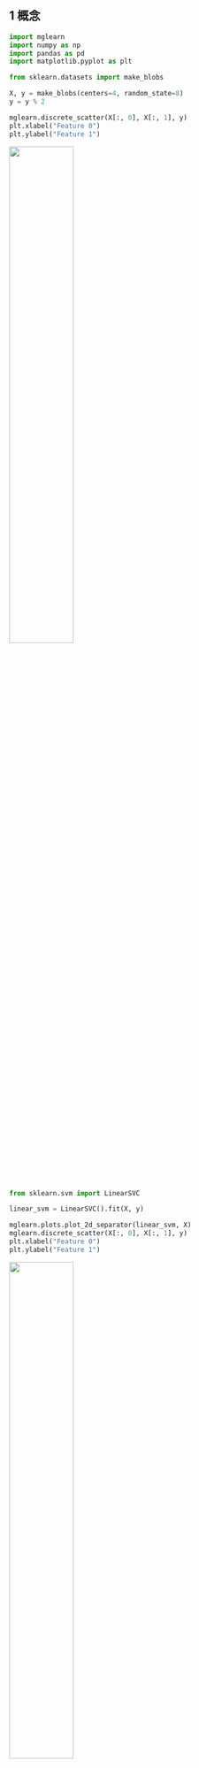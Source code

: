 ## 1 概念

```python
import mglearn
import numpy as np
import pandas as pd
import matplotlib.pyplot as plt
```


```python
from sklearn.datasets import make_blobs

X, y = make_blobs(centers=4, random_state=8)
y = y % 2

mglearn.discrete_scatter(X[:, 0], X[:, 1], y)
plt.xlabel("Feature 0")
plt.ylabel("Feature 1")
```

<img src ="https://img-blog.csdnimg.cn/aeb2deb768794921a73971031d7b4e56.png#pic_center" width = 48%>


```python
from sklearn.svm import LinearSVC

linear_svm = LinearSVC().fit(X, y)

mglearn.plots.plot_2d_separator(linear_svm, X)
mglearn.discrete_scatter(X[:, 0], X[:, 1], y)
plt.xlabel("Feature 0")
plt.ylabel("Feature 1")
```

<img src ="https://img-blog.csdnimg.cn/5bca957b861e4903870fba30269e028f.png#pic_center" width = 48%>


```python
from mpl_toolkits.mplot3d import Axes3D, axes3d

X_new = np.hstack([X, X[:, 1:] ** 2])       # 重组数据矩阵

figure = plt.figure()

# 3D可视化
ax = Axes3D(figure, elev=-152, azim=-26)
# 首先画出所有y==0的点，然后画出所有y==1的点
mask = y == 0
ax.scatter(X_new[mask, 0], X_new[mask, 1], X_new[mask, 2], c='b', cmap=mglearn.cm2, s=60)
ax.scatter(X_new[~mask, 0], X_new[~mask, 1], X_new[~mask, 2], c='r', marker='^', cmap=mglearn.cm2, s=60)
ax.set_xlabel("Feature 0")
ax.set_ylabel("Feature 1")
ax.set_zlabel("Feature1 ** 2")
```

<img src ="https://img-blog.csdnimg.cn/99469f75431046abb76ae1dd653ba7f2.png#pic_center" width = 48%>

```python
linear_svm_3d = LinearSVC().fit(X_new, y)
coef, intercept = linear_svm_3d.coef_.ravel(), linear_svm_3d.intercept_

# 显示线性决策边界
figure = plt.figure()
ax = Axes3D(figure, elev=-152, azim=-26)
xx = np.linspace(X_new[:, 0].min() - 2, X_new[:, 0] + 2, 50)
yy = np.linspace(X_new[:, 1].min() - 2, X_new[:, 1] + 2, 50)

XX, YY = np.meshgrid(xx, yy)
ZZ = (coef[0] * XX + coef[1] * YY + intercept) / -coef[2]
ax.plot_surface(XX, YY, ZZ, rstride=8, cstride=8, alpha=0.3)
ax.scatter(X_new[mask, 0], X_new[mask, 1], X_new[mask, 2], c='b', cmap=mglearn.cm2, s=60)
ax.scatter(X_new[~mask, 0], X_new[~mask, 1], X_new[~mask, 2], c='r', marker='^', cmap=mglearn.cm2, s=60)
ax.set_xlabel("Feature 0")
ax.set_ylabel("Feature 1")
ax.set_zlabel("Feature1 ** 2")
```

<img src ="https://img-blog.csdnimg.cn/ded12b038bb24146bf70f62c154dd2e4.png#pic_center" width = 48%>


```python
ZZ = YY ** 2
dec = linear_svm_3d.decision_function(np.c_[XX.ravel(), YY.ravel(), ZZ.ravel()])
plt.contourf(XX, YY, dec.reshape(XX.shape), levels=[dec.min(), 0, dec.max()], cmap=mglearn.cm2, alpha=0.5)

mglearn.discrete_scatter(X[:, 0], X[:, 1], y)
plt.xlabel("Feature 0")
plt.ylabel("Feature 1")
```

<img src ="https://img-blog.csdnimg.cn/a70d13e96f074086be81cccc8e621689.png#pic_center" width = 48%>


```python
from sklearn.svm import SVC 

X, y = mglearn.tools.make_handcrafted_dataset()
svm = SVC(kernel='rbf', C=10, gamma=0.1).fit(X, y)
mglearn.plots.plot_2d_separator(svm, X, eps=.5)
mglearn.discrete_scatter(X[:, 0], X[:, 1], y)
# 画出支持向量
sv = svm.support_vectors_
# 支持向量的类别标签由dual_coef_的正负号给出
sv_labels = svm.dual_coef_.ravel() > 0
mglearn.discrete_scatter(sv[:, 0], sv[:, 1], sv_labels, s=15, markeredgewidth=3)
plt.xlabel("Feature 0")
plt.ylabel("Feature 1")
```

<img src ="https://img-blog.csdnimg.cn/3aa137b2a5594a37aa6e15cd68596223.png#pic_center" width = 48%>


```python
fig, axes = plt.subplots(3, 3, figsize=(15, 10))

for ax, C in zip(axes, [-1, 0, 3]):
    for a, gamma in zip(ax, range(-1, 2)):
        mglearn.plots.plot_svm(log_C=C, log_gamma=gamma, ax=a)

axes[0, 0].legend(["Class 0", "Class 1", "sv class 0", "sv class 1"], ncol=4, loc=(.9, 1.2))
```

<img src ="https://img-blog.csdnimg.cn/ecea07de835b47d4a5dfcc099b1bb9e2.png#pic_center" width = 48%>

```python
from sklearn.datasets import load_breast_cancer
from sklearn.model_selection import train_test_split

cancer = load_breast_cancer()
X_train, X_test, y_train, y_test = train_test_split(cancer.data, cancer.target, random_state=0)

svc = SVC()
svc.fit(X_train, y_train)

print("Accuracy on training set: {:.3f}".format(svc.score(X_train, y_train)))
print("Accuracy on test set: {:.3f}".format(svc.score(X_test, y_test)))
```

> Accuracy on training set: 0.904
> Accuracy on test set: 0.937

```python
plt.plot(X_train.min(axis=0), 'o', label="min")
plt.plot(X_train.max(axis=0), '^', label="max")
plt.legend(loc=4)
plt.xlabel("Feature index")
plt.xlabel("Feature magnitude")
plt.yscale("log")
```

<img src ="https://img-blog.csdnimg.cn/67a7c73c827b4049a91c5b1d9c7d1ed9.png#pic_center" width = 48%>

```python
# 计算训练集中每个特征的最小值
min_on_training = X_train.min(axis=0)
# 计算训练集每个特征的范围（最大值-最小值）
range_on_training = (X_train - min_on_training).max(axis=0)

# 减去最小值，然后除以范围
# 这样每个特征都收min=0, max=1
X_train_scaled = (X_train - min_on_training) / range_on_training
print("Minimum for each feature\n{}".format(X_train_scaled.min(axis=0)))
print("Maximum for each feature\n{}".format(X_train_scaled.max(axis=0)))
```
> Minimum for each feature
> [0. 0. 0. 0. 0. 0. 0. 0. 0. 0. 0. 0. 0. 0. 0. 0. 0. 0. 0. 0. 0. 0. 0. 0.
>  0. 0. 0. 0. 0. 0.]
> Maximum for each feature
> [1. 1. 1. 1. 1. 1. 1. 1. 1. 1. 1. 1. 1. 1. 1. 1. 1. 1. 1. 1. 1. 1. 1. 1.
>  1. 1. 1. 1. 1. 1.]



```python
X_test_scaled = (X_test - min_on_training) / range_on_training
svc = SVC()
svc.fit(X_train_scaled, y_train)

print("Accuracy on training set: {:.3f}".format(svc.score(X_train_scaled, y_train)))
print("Accuracy on test set: {:.3f}".format(svc.score(X_test_scaled, y_test)))
```

Accuracy on training set: 0.984
Accuracy on test set: 0.972

```python
svc = SVC(C=1000)
svc.fit(X_train_scaled, y_train)

print("Accuracy on training set: {:.3f}".format(svc.score(X_train_scaled, y_train)))
print("Accuracy on test set: {:.3f}".format(svc.score(X_test_scaled, y_test)))
```
> Accuracy on training set: 1.000
> Accuracy on test set: 0.958